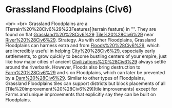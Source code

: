 # Grassland Floodplains (Civ6)

&lt;br&gt;
&lt;br&gt;
Grassland Floodplains are a [Terrain%20%28Civ6%29%23Features](terrain feature) in "". They are found on flat [Grassland%20%28Civ6%29](Grassland) [Tile%20%28Civ6%29](tiles) near [River%20%28Civ6%29](Rivers).
Strategy.
As with other Floodplains, Grassland Floodplains can harness extra and from [Floods%20%28Civ6%29](Floods), which are incredibly useful in helping [City%20%28Civ6%29](cities), especially early settlements, to grow quickly to become bustling centers of your empire, just like how major cities of ancient [Civilizations%20%28Civ6%29](civilizations) always settle around the riverbank. However, Floods also bring destruction to [Farm%20%28Civ6%29](Farms) and s on Floodplains, which can later be prevented by a [Dam%20%28Civ6%29](Dam).
Similar to other types of Floodplains, Grassland Floodplains tiles can support districts but block placements of all [Tile%20improvement%20%28Civ6%29](tile improvements) except for Farms and unique improvements that explicitly say they can be built on Floodplains.